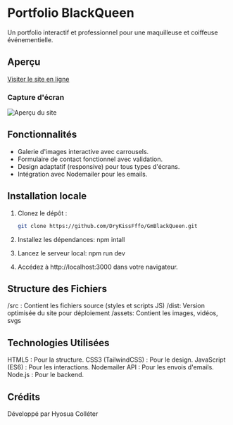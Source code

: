 # Portfolio BlackQueen

Un portfolio interactif et professionnel pour une maquilleuse et coiffeuse événementielle.

## Aperçu

[Visiter le site en ligne](https://gmblackqueen.fr)

### Capture d'écran
![Aperçu du site](https://imgur.com/a/5UbwgzA)

## Fonctionnalités

- Galerie d'images interactive avec carrousels.
- Formulaire de contact fonctionnel avec validation.
- Design adaptatif (responsive) pour tous types d'écrans.
- Intégration avec Nodemailer pour les emails.

## Installation locale

1. Clonez le dépôt :
   ```bash
   git clone https://github.com/DryKissFffo/GmBlackQueen.git

2. Installez les dépendances:
    npm intall

3. Lancez le serveur local:
    npm run dev

4. Accédez à http://localhost:3000 dans votre navigateur.


## Structure des Fichiers

/src : Contient les fichiers source (styles et scripts JS)
/dist: Version optimisée du site pour déploiement
/assets: Contient les images, vidéos, svgs

## Technologies Utilisées

HTML5 : Pour la structure.
CSS3 (TailwindCSS) : Pour le design.
JavaScript (ES6) : Pour les interactions.
Nodemailer API : Pour les envois d'emails.
Node.js : Pour le backend.

## Crédits

Développé par Hyosua Colléter

